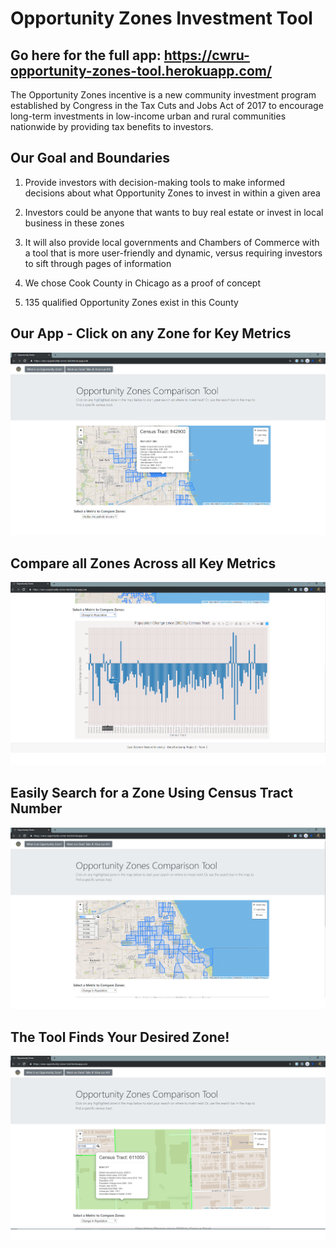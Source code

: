 # Opportunity Zones Investment Tool

## Go here for the full app: https://cwru-opportunity-zones-tool.herokuapp.com/

The Opportunity Zones incentive is a new community investment program established by Congress in the Tax Cuts and Jobs Act of 2017 to encourage long-term investments in low-income urban and rural communities nationwide by providing tax benefits to investors.

## Our Goal and Boundaries

1. Provide investors with decision-making tools to make informed decisions about what Opportunity Zones to invest in within a given area

2. Investors could be anyone that wants to buy real estate or invest in local business in these zones

3. It will also provide local governments and Chambers of Commerce with a tool that is more user-friendly and dynamic,  versus requiring investors to sift through pages of information

4. We chose Cook County in Chicago as a proof of concept

5. 135 qualified Opportunity Zones exist in this County

## Our App - Click on any Zone for Key Metrics
![1-Logo](Images/zonestool1.png)

## Compare all Zones Across all Key Metrics
![1-Logo](Images/zonestool2.png)

## Easily Search for a Zone Using Census Tract Number
![1-Logo](Images/zonestool3.png)

## The Tool Finds Your Desired Zone!
![1-Logo](Images/zonestool4.png)


